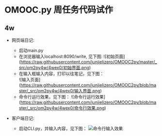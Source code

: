 # OMOOC.py 周任务代码试作

## 4w

- 网页端日记:
    + 启动main.py
    + 在浏览器输入localhost:8090/write, 见下图:
   ![初始页面] (https://raw.githubusercontent.com/junjielizero/OMOOC2py/master/_src/om2py4w/4wex0/初始界面.png)
    + 在输入框输入内容，打印以往笔记，见下图：   
   ![输入页面] (https://raw.githubusercontent.com/junjielizero/OMOOC2py/blob/master/_src/om2py4w/4wex0/输入界面.png)
    + 命令行运行效果，见下图：
    ![命令行运行效果] (https://raw.githubusercontent.com/junjielizero/OMOOC2py/blob/master/_src/om2py4w/4wex0/命令行效果.png)
   
   
- 客户端日记:
  + 启动CLI.py，并输入内容，见下图：
  ![命令行输入效果](https://raw.githubusercontent.com/junjielizero/OMOOC2py/blob/master/_src/om2py4w/4wex0/命令行输入效果.png)


    